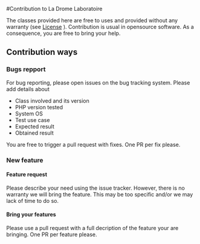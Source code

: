 #Contribution to La Drome Laboratoire

The classes provided here are free to uses and provided without any warranty (see [License](./LICENCE) ). Contribution is usual in opensource software. As a consequence, you are free to bring your help.

## Contribution ways

### Bugs repport
For bug reporting, please open issues on the bug tracking system. Please add details about
 * Class involved and its version
 * PHP version tested
 * System OS
 * Test use case
 * Expected result
 * Obtained result
 
You are free to trigger a pull request with fixes. One PR per fix please.

### New feature

#### Feature request
Please describe your need using the issue tracker. However, there is no warranty we will bring the feature. This may be too specific and/or we may lack of time to do so.

#### Bring your features
Please use a pull request with a full decription of the feature your are bringing. One PR per feature please.